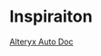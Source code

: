 # Inspiraiton

[Alteryx Auto Doc](https://gitlab.com/keyrus-us/public/alteryx_auto_doc_revamp/-/tree/master)
